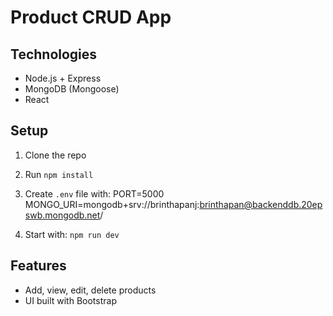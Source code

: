 # Product CRUD App

## Technologies
- Node.js + Express
- MongoDB (Mongoose)
- React

## Setup
1. Clone the repo
2. Run `npm install`
3. Create `.env` file with:
PORT=5000
MONGO_URI=mongodb+srv://brinthapanj:brinthapan@backenddb.20epswb.mongodb.net/


4. Start with: `npm run dev`

## Features
- Add, view, edit, delete products
- UI built with Bootstrap
